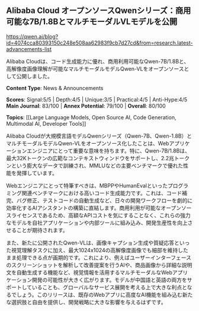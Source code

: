 ## Alibaba Cloud オープンソースQwenシリーズ：商用可能な7B/1.8BとマルチモーダルVLモデルを公開

https://qwen.ai/blog?id=4074cca80393150c248e508aa62983f9cb7d27cd&from=research.latest-advancements-list

Alibaba Cloudは、コード生成能力に優れ、商用利用可能なQwen-7B/1.8Bと、高解像度画像理解が可能なマルチモーダルモデルQwen-VLをオープンソースとして公開しました。

**Content Type**: News & Announcements

**Scores**: Signal:5/5 | Depth:4/5 | Unique:3/5 | Practical:4/5 | Anti-Hype:4/5
**Main Journal**: 83/100 | **Annex Potential**: 79/100 | **Overall**: 80/100

**Topics**: [[Large Language Models, Open Source AI, Code Generation, Multimodal AI, Developer Tools]]

Alibaba Cloudが大規模言語モデルQwenシリーズ（Qwen-7B、Qwen-1.8B）とマルチモーダルモデルQwen-VLをオープンソース化したことは、Webアプリケーションエンジニアにとって重要な意味を持ちます。特に、Qwen-7B/1.8Bは、最大32Kトークンの広範なコンテキストウィンドウをサポートし、2.2兆トークンという膨大なデータで訓練され、MMLUなどの主要ベンチマークで優れた性能を発揮しています。

Webエンジニアにとって特筆すべきは、MBPPやHumanEvalといったプログラミング関連ベンチマークにおける高いコード生成能力です。これは、コード補完、バグ修正、テストコードの自動生成など、日々の開発ワークフローを劇的に効率化するAIアシスタントの構築に直結します。商用利用が可能なオープンソースライセンスであるため、高額なAPIコストを気にすることなく、これらの強力なモデルを自社アプリケーションや内部ツールに組み込み、開発生産性を向上させることが期待されます。

また、新たに公開されたQwen-VLは、画像キャプション生成や質疑応答といった視覚理解タスクに加え、最大1024x1024の高解像度画像でも細部を維持したまま処理できる点が画期的です。これにより、例えばユーザーインターフェースのスクリーンショットを解析して改善提案を行うAIや、商品画像から詳細な説明文を自動生成する機能など、視覚情報を活用するマルチモーダルなWebアプリケーション開発の可能性が大きく広がります。モデルが中国語と英語の両方をサポートしていることも、グローバルなサービス展開を考える上で大きな利点となるでしょう。このリリースは、既存のWebアプリに高度なAI機能を組み込む新たな選択肢と自由を提供し、開発戦略に大きな影響を与えるはずです。